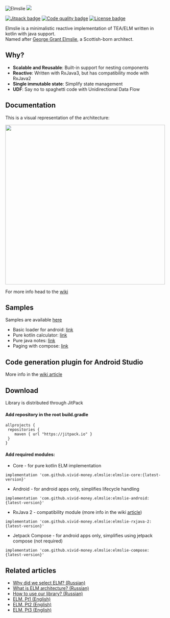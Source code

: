 ![Elmslie](https://user-images.githubusercontent.com/16104123/104534649-b5defa80-5625-11eb-98b6-d761623f8964.jpeg)
[![](https://jitpack.io/v/diklimchuk/test.svg)](https://jitpack.io/#diklimchuk/test)

[![Jitpack badge](https://jitpack.io/v/vivid-money/elmslie.svg)](https://jitpack.io/#vivid-money/elmslie)
[![Code quality badge](https://github.com/vivid-money/elmslie/actions/workflows/codequality.yml/badge.svg?branch=main&event=push)](https://github.com/vivid-money/elmslie/actions/workflows/codequality.yml)
[![License badge](https://img.shields.io/badge/License-Apache%202.0-blue.svg)](https://opensource.org/licenses/Apache-2.0)

Elmslie is a minimalistic reactive implementation of TEA/ELM written in kotlin with java support.  
Named after [George Grant Elmslie](https://en.wikipedia.org/wiki/George_Grant_Elmslie), a Scottish-born architect.

## Why?
- **Scalable and Reusable**: Built-in support for nesting components
- **Reactive**: Written with RxJava3, but has compatibility mode with RxJava2
- **Single immutable state**: Simplify state management
- **UDF**: Say no to spaghetti code with Unidirectional Data Flow

## Documentation
This is a visual representation of the architecture:
<p>
<img src="https://user-images.githubusercontent.com/16104123/115949827-40b27980-a4e0-11eb-85dc-03a7073e3127.png" width="500">
</p>



For more info head to the [wiki](https://github.com/vivid-money/elmslie/wiki)

## Samples
Samples are available [here](https://github.com/vivid-money/elmslie/tree/main/elmslie-samples)
- Basic loader for android: [link](https://github.com/vivid-money/elmslie/tree/main/elmslie-samples/android-loader)
- Pure kotlin calculator: [link](https://github.com/vivid-money/elmslie/tree/main/elmslie-samples/kotlin-calculator)
- Pure java notes: [link](https://github.com/vivid-money/elmslie/tree/main/elmslie-samples/java-notes)
- Paging with compose: [link](https://github.com/vivid-money/elmslie/tree/main/elmslie-samples/compose-paging)

## Code generation plugin for Android Studio
More info in the [wiki article](https://github.com/vivid-money/elmslie/wiki)

## Download
Library is distributed through JitPack

#### Add repository in the root build.gradle
```
allprojects {
 repositories {
    maven { url "https://jitpack.io" }
 }
}
```

#### Add required modules:
- Core - for pure kotlin ELM implementation

`implementation 'com.github.vivid-money.elmslie:elmslie-core:{latest-version}'`

- Android - for android apps only, simplifies lifecycle handling  

`implementation 'com.github.vivid-money.elmslie:elmslie-android:{latest-version}'`

- RxJava 2 - compatibility module (more info in the wiki [article](https://github.com/vivid-money/elmslie/wiki/RxJava-2-vs-3))

`implementation 'com.github.vivid-money.elmslie:elmslie-rxjava-2:{latest-version}'`  

- Jetpack Compose - for android apps only, simplifies using jetpack compose (not required)

`implementation 'com.github.vivid-money.elmslie:elmslie-compose:{latest-version}'`


## Related articles
- [Why did we select ELM? (Russian)](https://habr.com/ru/company/vivid_money/blog/534386/)
- [What is ELM architecture? (Russian)](https://habr.com/ru/company/vivid_money/blog/550932/)
- [How to use our library? (Russian)](https://habr.com/ru/company/vivid_money/blog/553232/)
- [ELM. Pt1 (English)](https://proandroiddev.com/taming-state-in-android-with-elm-architecture-and-kotlin-part-1-566caae0f706)
- [ELM. Pt2 (English)](https://proandroiddev.com/taming-state-in-android-with-elm-architecture-and-kotlin-part-2-c709f75f7596)
- [ELM. Pt3 (English)](https://proandroiddev.com/taming-state-in-android-with-elm-architecture-and-kotlin-part-2-c709f75f7596)
